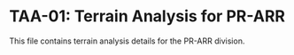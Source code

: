 # TAA-01: Terrain Analysis for PR-ARR

This file contains terrain analysis details for the PR-ARR division.

